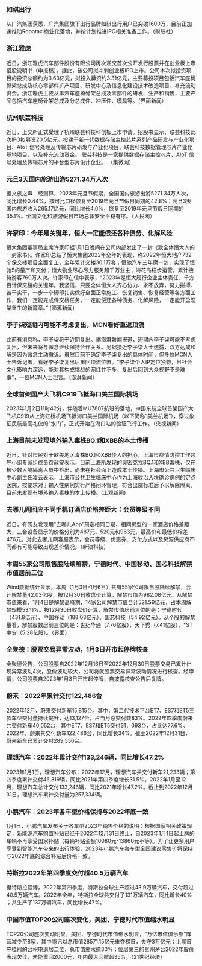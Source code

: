 ### 如祺出行
从广汽集团获悉，广汽集团旗下出行品牌如祺出行用户已突破1600万，目前正加速推动Robotaxi商业化落地，并按计划推进IPO相关准备工作。（财联社）
### 浙江雅虎
近日，浙江雅虎汽车部件股份有限公司再次递交首次公开发行股票并在创业板上市招股说明书（申报稿）。据此，该公司拟冲刺创业板IPO上市。公司本次拟投资项目的投资总额约为3.63亿元，拟投入募资约3.31亿元，主要募投项目包括汽车座椅骨架总成及核心零部件扩产项目、研发中心及信息化建设技术改造项目、补充流动资金。浙江雅虎主要从事汽车座椅骨架总成及零部件的研发、生产和销售，主要产品包括汽车座椅骨架总成及分总成件、冲压件、模具等。（界面新闻）
### 杭州联芸科技
近日，上交所正式受理了杭州联芸科技科创板上市申请。招股书显示，联芸科技此次IPO拟募资20.5亿元，投建于新一代数据存储主控芯片系列产品研发与产业化项目、AIoT 信号处理及传输芯片研发与产业化项目、联芸科技数据管理芯片产业化基地项目，以及补充流动资金。 联芸科技是一家提供数据存储主控芯片、AIoT 信号处理及传输芯片的平台型芯片设计企业。 （集微网）
### 元旦3天国内旅游出游5271.34万人次
据文旅之声：经测算，2023年元旦节假期，全国国内旅游出游5271.34万人次，同比增长0.44%，按可比口径恢复至2019年元旦节假日同期的42.8%；元旦3天国内旅游收入265.17亿元，同比增长4.0%，恢复至2019年元旦节假日同期的35.1%。全国文化和旅游假日市场总体安全平稳有序。（人民网）
### 许家印：今年是关键年，恒大一定能偿还各种债务、化解风险
恒大集团董事局主席许家印据1月1日晚间在公司内部发出了一封《致全体恒大人的一封家书》。许家印总结了恒大集团2022年全年的表现，称2022年恒大地产732个保交楼项目全面复工，全年累计交楼30.1万套；恒驰汽车三年磨一剑，实现了恒驰5的量产和交付；恒大物业尽心尽力服务超千万业主；海花岛稳步运营，累计接待游客760万人次。许家印在信中表示，“2023年是恒大履行企业主体责任、千方百计保交楼的关键年。我坚信，只要全体恒大人齐心协力、永不放弃，努力拼搏、苦干实干，一步一个脚印扎实做好全面正常施工、恢复销售、恢复经营等各方面工作，我们一定能完成保交楼任务，一定能偿还各种债务、化解风险，一定能开启涅槃重生的新篇章。” (澎湃新闻)
### 李子柒短期内可能不考虑复出，MCN看好重返顶流
此前有消息称，李子柒将于近期复出。据澎湃新闻报道，短期内李子柒可能不考虑复出，但未来将与微念继续保持合作关系。另据接近李子柒人士透露，双方达成和解是因为微念主动撤诉。虽然目前不确定李子柒复出的具体时间，但多位MCN人士告诉记者，看好李子柒复出后重回顶流位置。“李子柒个人IP定位独特，且社会文化影响力深远，能对其构成挑战的网红并不多，复出后回到大众视野不是难事”，一位MCN人士坦言。（澎湃新闻）
### 全球首架国产大飞机C919飞抵海口美兰国际机场
2023年1月2日11时42分，伴随着MU7807航班的落地，中国东航全球首架国产大飞机C919从上海虹桥机场飞抵海口美兰国际机场（以下简称“美兰机场”），穿过象征民航最高礼仪的“水门”，正式开始在海口站的验证飞行工作。（央视新闻）
### 上海目前未发现境外输入毒株BQ.1和XBB的本土传播
近日，针对市民对于欧美地区毒株BQ.1和XBB传入的担心，上海市疫情防控工作领导小组专家组成员袁政安表示，目前上海所发现的奥密克戎BQ.1和XBB毒株，仅在极少数入境隔离人员中检出，尚未在社会面上造成本土传播。上海市公共卫生临床中心副主任凌云表示，上海市公共卫生临床中心作为上海收治入境确诊病例的定点医院，按要求对于输入性病例实行严格闭环管理，符合出院标准后予以解除隔离，目前未发现有境外输入毒株的本土传播。(上观新闻)
### 去哪儿网回应不同手机订酒店价格差距大：会员等级不同
近日，有网友发现用“去哪儿App”预定相同日期、相同房型的一家酒店价格差距大，三台设备显示的价格分别为487元、520元和963元，最高价和最低价相差476元。对此去哪儿网客服表示，会员等级、优惠券、支付方式以及房源供应商不同都有可能导致出现差价情况。（新浪科技）
### 本周55家公司限售股陆续解禁，宁德时代、中国移动、国芯科技解禁市值居前三位
Wind数据统计显示，本周（1月3日-1月6日）共有55家公司限售股陆续解禁，合计解禁量42.03亿股，按12月30日收盘价计算，解禁市值为982.08亿元。从解禁市值来看，1月4日是解禁高峰期，14家公司解禁市值合计521.59亿元，占本周解禁规模53.11%。按12月30日收盘价计算，解禁市值居前三位的是：宁德时代（431.8亿元）、中国移动（188.03亿元）、国芯科技（54.92亿元）。从个股的解禁量看，解禁股数居前三位的是：世纪华通（7.76亿股）、天下秀（7.41亿股）、*ST中安（5.28亿股）。（界面）
### 全聚德：股票交易异常波动，1月3日开市起停牌核查
全聚德公告，公司股票自2022年12月16日至2022年12月30日股票交易已累计出现异常波动4次，股价波动较大，公司将就股票交易异常波动情况进行核查。经申请，公司股票自2023年1月3日开市起停牌，自披露核查公告后复牌。
### 蔚来：2022年累计交付122,486台
2022年12月，蔚来交付新车15,815台。其中，第二代技术平台ET7、ES7和ET5三款车型交付量持续提升，达13,127台，占当月总交付数83%。2022年四季度蔚来共交付新车40,052台，其中ET7、ES7和ET5交付31，093台，占比达77.6%。2022年，蔚来共交付新车122,486台，同比增长34%。截至2022年12月31日，蔚来新车已累计交付289,556台。
### 理想汽车：2022年累计交付133,246辆，同比增长47.2%
2023年1月1日，理想汽车公布：2022年12月，理想汽车共交付新车21,233辆；第四季度累计交付46,319辆，同比2021年第四季度增长31.5%。2022年1月至12月，理想汽车总计交付133,246辆，同比2021年增长47.2%。截止到2022年12月31日，理想汽车累计交付量为257,334辆。
### 小鹏汽车：2023年各车型价格保持与2022年底一致
1月1日，小鹏汽车发布关于各车型2023年销售价格的说明：根据国家相关政策规定，新能源汽车购置补贴已经于2022年12月31日终止，自2023年1月1日起上牌的车辆不再享受国家补贴（每辆补贴金额10080元-13860元不等）。为了让更多用户享受到智能汽车带来的出行体验，2023年小鹏汽车各车型全国建议零售价将保持与2022年底的综合补贴后价格一致。
### 特斯拉2022年第四季度交付超40.5万辆汽车
据特斯拉官博，2022年第四季度，特斯拉全球生产超过43.9万辆汽车，交付超过40.5万辆汽车。2022年全年，特斯拉全球共交付了131万辆汽车，同比增长40% ；共生产了137万辆汽车，同比增长47%。
### 中国市值TOP20公司座次变化，美团、宁德时代市值缩水明显
TOP20公司座次变动明显，美团、宁德时代市值缩水明显，“万亿市值俱乐部”阵营减少至8家，其中腾讯以总市值28571.15亿元重夺榜首，失守3万亿元；上期首夺桂冠的台积电退居二位，总市值缩水逾30%；位居第三的贵州茅台2022年股价表现欠佳，未能重回2000元，年内最大回撤超35%。（21世纪经济）
